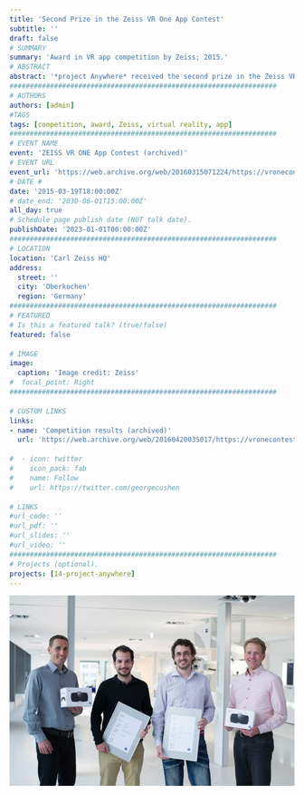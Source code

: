 ```yaml
---
title: 'Second Prize in the Zeiss VR One App Contest'
subtitle: ''
draft: false
# SUMMARY
summary: 'Award in VR app competition by Zeiss; 2015.'
# ABSTRACT 
abstract: '*project Anywhere* received the second prize in the Zeiss VR One Contest, in the category of finalized VR apps for the Zeiss VR One (currently discontinued). The award ceremony took place on June 24, at the Zeiss headquarters in Oberkochen, Germany.'
##################################################################
# AUTHORS 
authors: [admin]
#TAGS
tags: [competition, award, Zeiss, virtual reality, app]
##################################################################
# EVENT NAME 
event: 'ZEISS VR ONE App Contest (archived)'
# EVENT URL 
event_url: 'https://web.archive.org/web/20160315071224/https://vronecontest.zeiss.com/'
# DATE # 
date: '2015-03-19T18:00:00Z'
# date_end: '2030-06-01T15:00:00Z'
all_day: true
# Schedule page publish date (NOT talk date).
publishDate: '2023-01-01T00:00:00Z'
##################################################################
# LOCATION 
location: 'Carl Zeiss HQ'
address:
  street: ''
  city: 'Oberkochen'
  region: 'Germany'
##################################################################
# FEATURED
# Is this a featured talk? (true/false)
featured: false

# IMAGE 
image:
  caption: 'Image credit: Zeiss'
#  focal_point: Right
##################################################################

# CUSTOM LINKS 
links:
- name: 'Competition results (archived)'
  url: 'https://web.archive.org/web/20160420035017/https://vronecontest.zeiss.com/index.php?controller=pages&view=winners'

#  - icon: twitter
#    icon_pack: fab
#    name: Follow
#    url: https://twitter.com/georgecushen

# LINKS 
#url_code: ''
#url_pdf: ''
#url_slides: ''
#url_video: ''
##################################################################
# Projects (optional).
projects: [14-project-anywhere]
---
```


![](not-featured.jpg)
